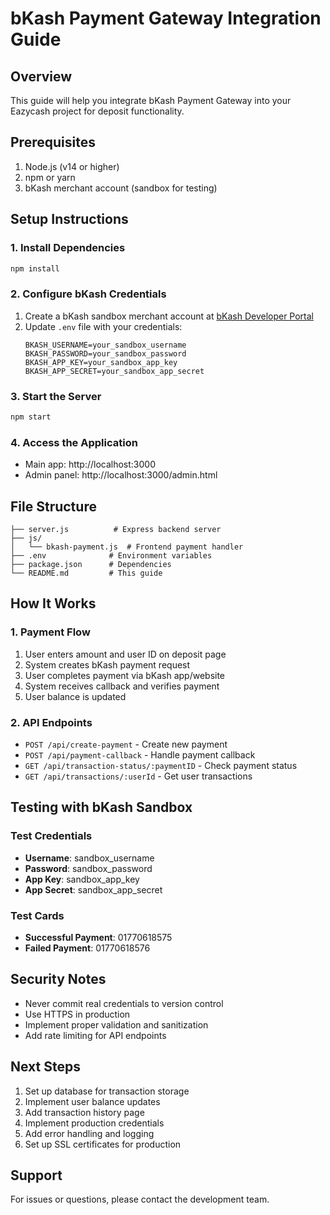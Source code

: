 # bKash Payment Gateway Integration Guide

## Overview
This guide will help you integrate bKash Payment Gateway into your Eazycash project for deposit functionality.

## Prerequisites
1. Node.js (v14 or higher)
2. npm or yarn
3. bKash merchant account (sandbox for testing)

## Setup Instructions

### 1. Install Dependencies
```bash
npm install
```

### 2. Configure bKash Credentials
1. Create a bKash sandbox merchant account at [bKash Developer Portal](https://developer.bka.sh/)
2. Update `.env` file with your credentials:
   ```
   BKASH_USERNAME=your_sandbox_username
   BKASH_PASSWORD=your_sandbox_password
   BKASH_APP_KEY=your_sandbox_app_key
   BKASH_APP_SECRET=your_sandbox_app_secret
   ```

### 3. Start the Server
```bash
npm start
```

### 4. Access the Application
- Main app: http://localhost:3000
- Admin panel: http://localhost:3000/admin.html

## File Structure
```
├── server.js          # Express backend server
├── js/
│   └── bkash-payment.js  # Frontend payment handler
├── .env              # Environment variables
├── package.json      # Dependencies
└── README.md         # This guide
```

## How It Works

### 1. Payment Flow
1. User enters amount and user ID on deposit page
2. System creates bKash payment request
3. User completes payment via bKash app/website
4. System receives callback and verifies payment
5. User balance is updated

### 2. API Endpoints
- `POST /api/create-payment` - Create new payment
- `POST /api/payment-callback` - Handle payment callback
- `GET /api/transaction-status/:paymentID` - Check payment status
- `GET /api/transactions/:userId` - Get user transactions

## Testing with bKash Sandbox

### Test Credentials
- **Username**: sandbox_username
- **Password**: sandbox_password
- **App Key**: sandbox_app_key
- **App Secret**: sandbox_app_secret

### Test Cards
- **Successful Payment**: 01770618575
- **Failed Payment**: 01770618576

## Security Notes
- Never commit real credentials to version control
- Use HTTPS in production
- Implement proper validation and sanitization
- Add rate limiting for API endpoints

## Next Steps
1. Set up database for transaction storage
2. Implement user balance updates
3. Add transaction history page
4. Implement production credentials
5. Add error handling and logging
6. Set up SSL certificates for production

## Support
For issues or questions, please contact the development team.
